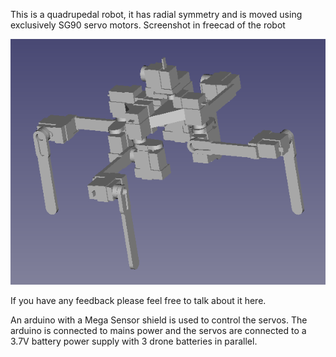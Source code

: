 This is a quadrupedal robot, it has radial symmetry and is moved using exclusively SG90 servo motors.
Screenshot in freecad of the robot

<picture>
 <img alt="Screenshot in freecad of the robot" src="V1/github/robot_image.png">
</picture>

If you have any feedback please feel free to talk about it here.

An arduino with a Mega Sensor shield is used to control the servos. The arduino is connected to mains power and the servos are connected to a 3.7V battery power supply with 3 drone batteries in parallel.

